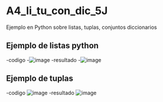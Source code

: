 # A4_li_tu_con_dic_5J
Ejemplo en Python sobre listas, tuplas, conjuntos diccionarios
## Ejemplo de listas python
-codigo
-![image](https://github.com/user-attachments/assets/bb492c0e-e04d-4725-a6e8-efc8a2c87dd9)
-resultado
-![image](https://github.com/user-attachments/assets/e2a57cb9-f4ed-495c-b665-10b28cde5eee)
## Ejemplo de tuplas
-codigo
![image](https://github.com/user-attachments/assets/f926cf87-b8b5-41bc-889f-c357f9d2a292)
-resultado
![image](https://github.com/user-attachments/assets/6a741a5a-16dc-4890-ac71-6e5dd46ac2dc)

